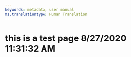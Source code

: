 ```yaml
---
keywords: metadata, user manual
ms.translationtype: Human Translation
---
```

# this is a test page 8/27/2020 11:31:32 AM